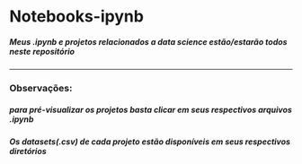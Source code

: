# Notebooks-ipynb
##### Meus .ipynb e projetos relacionados a data science estão/estarão todos neste repositório
***
### Observações:
##### para pré-visualizar os projetos basta clicar em seus respectivos arquivos .ipynb
##### Os datasets(.csv) de cada projeto estão disponíveis em seus respectivos diretórios

